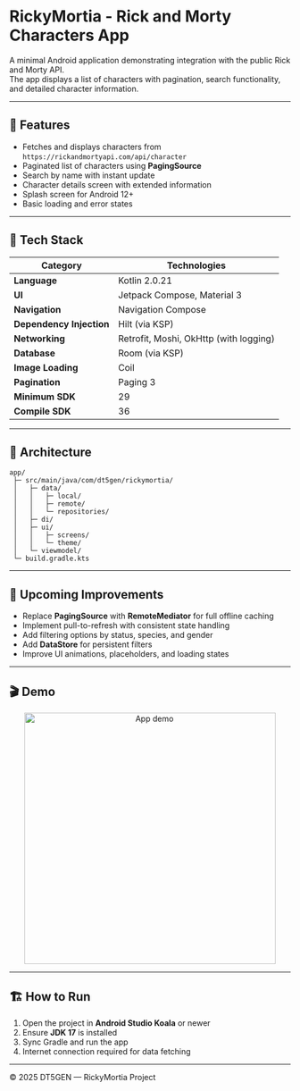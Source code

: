 # RickyMortia - Rick and Morty Characters App

A minimal Android application demonstrating integration with the public Rick and Morty API.  
The app displays a list of characters with pagination, search functionality, and detailed character information.

---

## 🚀 Features

- Fetches and displays characters from `https://rickandmortyapi.com/api/character`
- Paginated list of characters using **PagingSource**
- Search by name with instant update
- Character details screen with extended information
- Splash screen for Android 12+
- Basic loading and error states

---

## 🧰 Tech Stack

| Category | Technologies |
|-----------|--------------|
| **Language** | Kotlin 2.0.21 |
| **UI** | Jetpack Compose, Material 3 |
| **Navigation** | Navigation Compose |
| **Dependency Injection** | Hilt (via KSP) |
| **Networking** | Retrofit, Moshi, OkHttp (with logging) |
| **Database** | Room (via KSP) |
| **Image Loading** | Coil |
| **Pagination** | Paging 3 |
| **Minimum SDK** | 29 |
| **Compile SDK** | 36 |

---

## 🧩 Architecture

```
app/
 ├─ src/main/java/com/dt5gen/rickymortia/
 │   ├─ data/
 │   │   ├─ local/
 │   │   ├─ remote/
 │   │   └─ repositories/
 │   ├─ di/
 │   ├─ ui/
 │   │   ├─ screens/
 │   │   └─ theme/
 │   └─ viewmodel/
 └─ build.gradle.kts
```

---

## 🔧 Upcoming Improvements

- Replace **PagingSource** with **RemoteMediator** for full offline caching
- Implement pull-to-refresh with consistent state handling
- Add filtering options by status, species, and gender
- Add **DataStore** for persistent filters
- Improve UI animations, placeholders, and loading states

---

## 🎬 Demo

<p align="center">
  <img src="res/assets/demo.gif" alt="App demo" width="450" />
</p>

---

## 🏗️ How to Run

1. Open the project in **Android Studio Koala** or newer  
2. Ensure **JDK 17** is installed  
3. Sync Gradle and run the app  
4. Internet connection required for data fetching

---

© 2025 DT5GEN — RickyMortia Project
